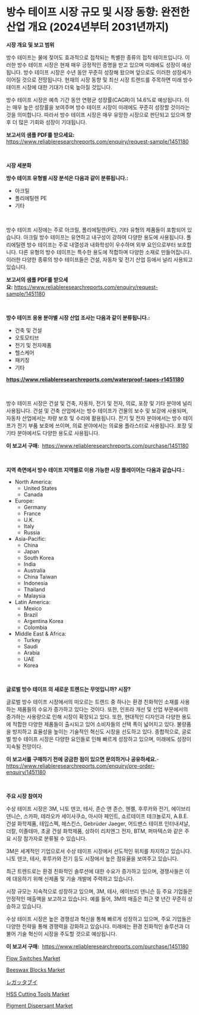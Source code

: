 <p><h1>방수 테이프 시장 규모 및 시장 동향: 완전한 산업 개요 (2024년부터 2031년까지)</h1></p><p><strong>시장 개요 및 보고 범위</strong></p>
<p><p>방수 테이프는 물에 젖어도 효과적으로 접착되는 특별한 종류의 접착 테이프입니다. 이러한 방수 테이프 시장은 현재 매우 긍정적인 증명을 받고 있으며 미래에도 성장이 예상됩니다. 방수 테이프 시장은 수년 동안 꾸준히 성장해 왔으며 앞으로도 이러한 성장세가 이어질 것으로 전망됩니다. 현재의 시장 동향 및 최신 시장 트렌드를 주목하면 미래 방수 테이프 시장에 대한 기대가 더욱 높아질 것입니다. </p><p>방수 테이프 시장은 예측 기간 동안 연평균 성장률(CAGR)이 14.6%로 예상됩니다. 이는 매우 높은 성장률을 보여주며 방수 테이프 시장이 미래에도 꾸준히 성장할 것이라는 것을 의미합니다. 따라서 방수 테이프 시장은 매우 유망한 시장으로 판단되고 있으며 향후 더 많은 기회와 성장이 기대됩니다.</p></p>
<p><strong>보고서의 샘플 PDF를 받으세요:</strong> <a href="https://www.reliableresearchreports.com/enquiry/request-sample/1451180">https://www.reliableresearchreports.com/enquiry/request-sample/1451180</a></p>
<p>&nbsp;</p>
<p><strong>시장 세분화</strong></p>
<p><strong>방수 테이프 유형별 시장 분석은 다음과 같이 분류됩니다.:</strong></p>
<p><ul><li>아크릴</li><li>폴리에틸렌 PE</li><li>기타</li></ul></p>
<p>&nbsp;</p>
<p><p>방수 테이프 시장에는 주로 아크릴, 폴리에틸렌(PE), 기타 유형의 제품들이 포함되어 있습니다. 아크릴 방수 테이프는 유연하고 내구성이 강하여 다양한 용도에 사용됩니다. 폴리에틸렌 방수 테이프는 주로 내열성과 내화학성이 우수하며 외부 요인으로부터 보호합니다. 다른 유형의 방수 테이프는 특수한 용도에 적합하며 다양한 소재로 만들어집니다. 이러한 다양한 종류의 방수 테이프들은 건설, 자동차 및 전기 산업 등에서 널리 사용되고 있습니다.</p></p>
<p><strong>보고서의 샘플 PDF를 받으세요:</strong>&nbsp;<a href="https://www.reliableresearchreports.com/enquiry/request-sample/1451180">https://www.reliableresearchreports.com/enquiry/request-sample/1451180</a></p>
<p>&nbsp;</p>
<p><strong> 방수 테이프 응용 분야별 시장 산업 조사는 다음과 같이 분류됩니다.:</strong></p>
<p><ul><li>건축 및 건설</li><li>오토모티브</li><li>전기 및 전자제품</li><li>헬스케어</li><li>패키징</li><li>기타</li></ul></p>
<p><strong><a href="https://www.reliableresearchreports.com/waterproof-tapes-r1451180">https://www.reliableresearchreports.com/waterproof-tapes-r1451180</a></strong></p>
<p>&nbsp;</p>
<p><p>방수 테이프 시장은 건설 및 건축, 자동차, 전기 및 전자, 의료, 포장 및 기타 분야에 널리 사용됩니다. 건설 및 건축 산업에서는 방수 테이프가 건물의 보수 및 보강에 사용되며, 자동차 산업에서는 차량 보호 및 수리에 활용됩니다. 전기 및 전자 분야에서는 방수 테이프가 전기 부품 보호에 쓰이며, 의료 분야에서는 의료용 플라스터로 사용됩니다. 포장 및 기타 분야에서도 다양한 용도로 사용됩니다.</p></p>
<p><strong>이 보고서 구매:</strong>&nbsp; <a href="https://www.reliableresearchreports.com/purchase/1451180">https://www.reliableresearchreports.com/purchase/1451180</a></p>
<p>&nbsp;</p>
<p><strong>지역 측면에서 방수 테이프 지역별로 이용 가능한 시장 플레이어는 다음과 같습니다.:</strong></p>
<p><ul>
    <li>
        North America:
        <ul>
            <li>United States</li>
            <li>Canada</li>
        </ul>
    </li>
    <li>
        Europe:
        <ul>
            <li>Germany</li>
            <li>France</li>
            <li>U.K.</li>
            <li>Italy</li>
            <li>Russia</li>
        </ul>
    </li>
    <li>
        Asia-Pacific:
        <ul>
            <li>China</li>
            <li>Japan</li>
            <li>South Korea</li>
            <li>India</li>
            <li>Australia</li>
            <li>China Taiwan</li>
            <li>Indonesia</li>
            <li>Thailand</li>
            <li>Malaysia</li>
        </ul>
    </li>
    <li>
        Latin America:
        <ul>
            <li>Mexico</li>
            <li>Brazil</li>
            <li>Argentina Korea</li>
            <li>Colombia</li>
        </ul>
    </li>
    <li>
        Middle East & Africa:
        <ul>
            <li>Turkey</li>
            <li>Saudi</li>
            <li>Arabia</li>
            <li>UAE</li>
            <li>Korea</li>
        </ul>
    </li>
    </ul></p>
<p>&nbsp;</p>
<p><strong>글로벌 방수 테이프 의 새로운 트렌드는 무엇입니까? 시장?</strong></p>
<p><p>글로벌 방수 테이프 시장에서의 떠오르는 트렌드 중 하나는 환경 친화적인 소재를 사용하는 제품들의 수요가 증가하고 있다는 것이다. 또한, 인프라 개선 및 산업 부문에서의 증가하는 사용량으로 인해 시장이 확장되고 있다. 또한, 현대적인 디자인과 다양한 용도에 적합한 다양한 제품들이 출시되고 있어 소비자들의 선택 폭이 넓어지고 있다. 불량품을 방지하고 효율성을 높이는 기술적인 혁신도 시장을 선도하고 있다. 종합적으로, 글로벌 방수 테이프 시장은 다양한 요인들로 인해 빠르게 성장하고 있으며, 미래에도 성장이 지속될 전망이다.</p></p>
<p><strong>이 보고서를 구매하기 전에 궁금한 점이 있으면 문의하거나 공유하세요.</strong>- <a href="https://www.reliableresearchreports.com/enquiry/pre-order-enquiry/1451180">https://www.reliableresearchreports.com/enquiry/pre-order-enquiry/1451180</a></p>
<p>&nbsp;</p>
<p><strong>주요 시장 참여자</strong></p>
<p><p>수상 테이프 시장은 3M, 니토 덴코, 테사, 존슨 앤 존슨, 헨켈, 후루카와 전기, 에이브리 덴니슨, 스카파, 테라오카 세이사쿠쇼, 아시아 페인트, 쇼르테이프 테크놀로지, A.B.E. 건설 화학제품, 테입스펙, 헤스킨스, Gebrüder Jaeger, 어드밴스 테이프 인터내셔날, 더칼, 이졸테마, 초굴 건설 화학제품, 상하이 리치엔그 전자, BTM, 퍼마텍스와 같은 주요 시장 참가자로 분류될 수 있습니다. </p><p>3M은 세계적인 기업으로서 수상 테이프 시장에서 선도적인 위치를 차지하고 있습니다. 니토 덴코, 테사, 후루카와 전기 등도 시장에서 높은 점유율을 보여주고 있습니다.</p><p>최근 트렌드로는 환경 친화적인 솔루션에 대한 수요가 증가하고 있으며, 경쟁사들은 이에 대응하기 위해 신제품 및 기술 개발에 주력하고 있습니다.</p><p>시장 규모는 지속적으로 성장하고 있으며, 3M, 테사, 에이브리 덴니슨 등 주요 기업들은 안정적인 매출액을 보고하고 있습니다. 예를 들어, 3M의 매출은 최근 몇 년간 꾸준히 상승하고 있습니다.</p><p>수상 테이프 시장은 높은 경쟁성과 혁신을 통해 빠르게 성장하고 있으며, 주요 기업들은 다양한 전략을 통해 경쟁력을 강화하고 있습니다. 미래에는 환경 친화적인 솔루션과 더불어 기술 혁신이 시장을 주도할 것으로 예상됩니다.</p></p>
<p><strong>이 보고서 구매:</strong>&nbsp;&nbsp;<a href="https://www.reliableresearchreports.com/purchase/1451180">https://www.reliableresearchreports.com/purchase/1451180</a></p>
<p><p><a href="https://github.com/johnbach50/Market-Research-Report-List-2/blob/main/flow-switches-market.md">Flow Switches Market</a></p><p><a href="https://issuu.com/reportprime-2/docs/beeswax-blocks-market-size-2030.pptx">Beeswax Blocks Market</a></p><p><a href="https://github.com/joaejkdzgyljvo6/Market-Research-Report-List-1/blob/main/635606922650.md">レガッタブイ</a></p><p><a href="https://github.com/lylyparadise/Market-Research-Report-List-2/blob/main/hss-cutting-tools-market.md">HSS Cutting Tools Market</a></p><p><a href="https://issuu.com/reportprime-2/docs/pigment-dispersant-market-size-2030.pptx">Pigment Dispersant Market</a></p></p>